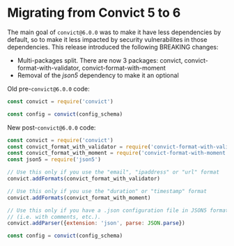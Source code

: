 # Migrating from Convict 5 to 6

The main goal of `convict@6.0.0` was to make it have less dependencies by
default, so to make it less impacted by security vulnerabilites in those
dependencies. This release introduced the following BREAKING changes:

* Multi-packages split. There are now 3 packages: convict,
  convict-format-with-validator, convict-format-with-moment
* Removal of the *json5* dependency to make it an optional

Old pre-`convict@6.0.0` code:

```javascript
const convict = require('convict')

const config = convict(config_schema)
```

New  post-`convict@6.0.0` code:

```javascript
const convict = require('convict')
const convict_format_with_validator = require('convict-format-with-validator')
const convict_format_with_moment = require('convict-format-with-moment')
const json5 = require('json5')

// Use this only if you use the "email", "ipaddress" or "url" format
convict.addFormats(convict_format_with_validator)

// Use this only if you use the "duration" or "timestamp" format
convict.addFormats(convict_format_with_moment)

// Use this only if you have a .json configuration file in JSON5 format
// (i.e. with comments, etc.).
convict.addParser({extension: 'json', parse: JSON.parse})

const config = convict(config_schema)
```
